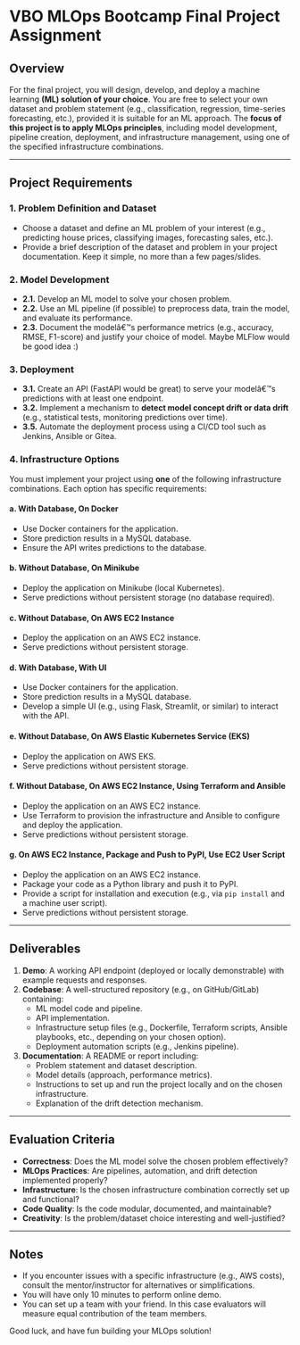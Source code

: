 # VBO MLOps Bootcamp Final Project Assignment

## Overview
For the final project, you will design, develop, and deploy a machine learning **(ML) solution of your choice**. You are free to select your own dataset and problem statement (e.g., classification, regression, time-series forecasting, etc.), provided it is suitable for an ML approach. The **focus of this project is to apply MLOps principles**, including model development, pipeline creation, deployment, and infrastructure management, using one of the specified infrastructure combinations.

---

## Project Requirements

### 1. Problem Definition and Dataset
- Choose a dataset and define an ML problem of your interest (e.g., predicting house prices, classifying images, forecasting sales, etc.).
- Provide a brief description of the dataset and problem in your project documentation. Keep it simple, no more than a few pages/slides.

### 2. Model Development
- **2.1.** Develop an ML model to solve your chosen problem.
- **2.2.** Use an ML pipeline (if possible) to preprocess data, train the model, and evaluate its performance.
- **2.3.** Document the modelâ€™s performance metrics (e.g., accuracy, RMSE, F1-score) and justify your choice of model. Maybe MLFlow would be good idea :)

### 3. Deployment
- **3.1.** Create an API (FastAPI would be great) to serve your modelâ€™s predictions with at least one endpoint.
- **3.2.** Implement a mechanism to **detect model concept drift or data drift** (e.g., statistical tests, monitoring predictions over time).
- **3.5.** Automate the deployment process using a CI/CD tool such as Jenkins, Ansible or Gitea.

### 4. Infrastructure Options
You must implement your project using **one** of the following infrastructure combinations. Each option has specific requirements:

#### a. With Database, On Docker
- Use Docker containers for the application.
- Store prediction results in a MySQL database.
- Ensure the API writes predictions to the database.

#### b. Without Database, On Minikube
- Deploy the application on Minikube (local Kubernetes).
- Serve predictions without persistent storage (no database required).

#### c. Without Database, On AWS EC2 Instance
- Deploy the application on an AWS EC2 instance.
- Serve predictions without persistent storage.

#### d. With Database, With UI
- Use Docker containers for the application.
- Store prediction results in a MySQL database.
- Develop a simple UI (e.g., using Flask, Streamlit, or similar) to interact with the API.

#### e. Without Database, On AWS Elastic Kubernetes Service (EKS)
- Deploy the application on AWS EKS.
- Serve predictions without persistent storage.

#### f. Without Database, On AWS EC2 Instance, Using Terraform and Ansible
- Deploy the application on an AWS EC2 instance.
- Use Terraform to provision the infrastructure and Ansible to configure and deploy the application.
- Serve predictions without persistent storage.

#### g. On AWS EC2 Instance, Package and Push to PyPI, Use EC2 User Script
- Deploy the application on an AWS EC2 instance.
- Package your code as a Python library and push it to PyPI.
- Provide a script for installation and execution (e.g., via `pip install` and a machine user script).
- Serve predictions without persistent storage.

---

## Deliverables
1. **Demo**: A working API endpoint (deployed or locally demonstrable) with example requests and responses.
2. **Codebase**: A well-structured repository (e.g., on GitHub/GitLab) containing:
   - ML model code and pipeline.
   - API implementation.
   - Infrastructure setup files (e.g., Dockerfile, Terraform scripts, Ansible playbooks, etc., depending on your chosen option).
   - Deployment automation scripts (e.g., Jenkins pipeline).
3. **Documentation**: A README or report including:
   - Problem statement and dataset description.
   - Model details (approach, performance metrics).
   - Instructions to set up and run the project locally and on the chosen infrastructure.
   - Explanation of the drift detection mechanism.


---

## Evaluation Criteria
- **Correctness**: Does the ML model solve the chosen problem effectively?
- **MLOps Practices**: Are pipelines, automation, and drift detection implemented properly?
- **Infrastructure**: Is the chosen infrastructure combination correctly set up and functional?
- **Code Quality**: Is the code modular, documented, and maintainable?
- **Creativity**: Is the problem/dataset choice interesting and well-justified?

---

## Notes
- If you encounter issues with a specific infrastructure (e.g., AWS costs), consult the mentor/instructor for alternatives or simplifications.
- You will have only 10 minutes to perform online demo.
- You can set up a team with your friend. In this case evaluators will measure equal contribution of the team members.

Good luck, and have fun building your MLOps solution!